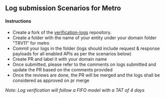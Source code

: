 ## Log submission Scenarios for Metro

#### Instructions
- Create a fork of the [verification-logs](https://github.com/ONDC-Official/verification-logs) repository. 
- Create a folder with the name of your entity under your domain folder "TRV11" for metro
- Commit your logs in the folder (logs should include request & response payloads for all enabled APIs as per the scenarios below)
- Create PR and label it with your domain name
- Once submitted, please refer to the comments on logs submitted and update the PR based on the comments provided
- Once the reviews are done, the PR will be merged and the logs shall be considered as approved on pr merge


<!-- ### Scenarios -->
*Note: Log verification will follow a FIFO model with a TAT of 4 days*